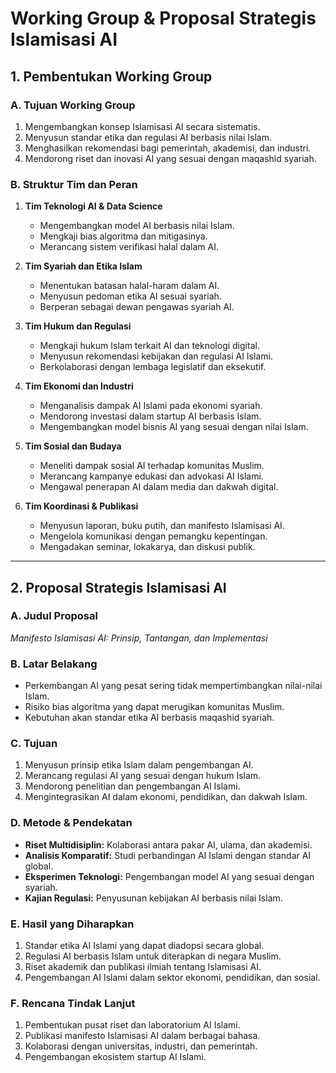 # **Working Group & Proposal Strategis Islamisasi AI**

## **1. Pembentukan Working Group**  

### **A. Tujuan Working Group**  

1. Mengembangkan konsep Islamisasi AI secara sistematis.  
2. Menyusun standar etika dan regulasi AI berbasis nilai Islam.  
3. Menghasilkan rekomendasi bagi pemerintah, akademisi, dan industri.  
4. Mendorong riset dan inovasi AI yang sesuai dengan maqashid syariah.  

### **B. Struktur Tim dan Peran**  

1. **Tim Teknologi AI & Data Science**  
   - Mengembangkan model AI berbasis nilai Islam.  
   - Mengkaji bias algoritma dan mitigasinya.  
   - Merancang sistem verifikasi halal dalam AI.  

2. **Tim Syariah dan Etika Islam**  
   - Menentukan batasan halal-haram dalam AI.  
   - Menyusun pedoman etika AI sesuai syariah.  
   - Berperan sebagai dewan pengawas syariah AI.  

3. **Tim Hukum dan Regulasi**  
   - Mengkaji hukum Islam terkait AI dan teknologi digital.  
   - Menyusun rekomendasi kebijakan dan regulasi AI Islami.  
   - Berkolaborasi dengan lembaga legislatif dan eksekutif.  

4. **Tim Ekonomi dan Industri**  
   - Menganalisis dampak AI Islami pada ekonomi syariah.  
   - Mendorong investasi dalam startup AI berbasis Islam.  
   - Mengembangkan model bisnis AI yang sesuai dengan nilai Islam.  

5. **Tim Sosial dan Budaya**  
   - Meneliti dampak sosial AI terhadap komunitas Muslim.  
   - Merancang kampanye edukasi dan advokasi AI Islami.  
   - Mengawal penerapan AI dalam media dan dakwah digital.  

6. **Tim Koordinasi & Publikasi**  
   - Menyusun laporan, buku putih, dan manifesto Islamisasi AI.  
   - Mengelola komunikasi dengan pemangku kepentingan.  
   - Mengadakan seminar, lokakarya, dan diskusi publik.  

---

## **2. Proposal Strategis Islamisasi AI**  

### **A. Judul Proposal**  

*Manifesto Islamisasi AI: Prinsip, Tantangan, dan Implementasi*  

### **B. Latar Belakang**  

- Perkembangan AI yang pesat sering tidak mempertimbangkan nilai-nilai Islam.  
- Risiko bias algoritma yang dapat merugikan komunitas Muslim.  
- Kebutuhan akan standar etika AI berbasis maqashid syariah.  

### **C. Tujuan**  

1. Menyusun prinsip etika Islam dalam pengembangan AI.  
2. Merancang regulasi AI yang sesuai dengan hukum Islam.  
3. Mendorong penelitian dan pengembangan AI Islami.  
4. Mengintegrasikan AI dalam ekonomi, pendidikan, dan dakwah Islam.  

### **D. Metode & Pendekatan**  

- **Riset Multidisiplin:** Kolaborasi antara pakar AI, ulama, dan akademisi.  
- **Analisis Komparatif:** Studi perbandingan AI Islami dengan standar AI global.  
- **Eksperimen Teknologi:** Pengembangan model AI yang sesuai dengan syariah.  
- **Kajian Regulasi:** Penyusunan kebijakan AI berbasis nilai Islam.  

### **E. Hasil yang Diharapkan**  

1. Standar etika AI Islami yang dapat diadopsi secara global.  
2. Regulasi AI berbasis Islam untuk diterapkan di negara Muslim.  
3. Riset akademik dan publikasi ilmiah tentang Islamisasi AI.  
4. Pengembangan AI Islami dalam sektor ekonomi, pendidikan, dan sosial.  

### **F. Rencana Tindak Lanjut**  

1. Pembentukan pusat riset dan laboratorium AI Islami.  
2. Publikasi manifesto Islamisasi AI dalam berbagai bahasa.  
3. Kolaborasi dengan universitas, industri, dan pemerintah.  
4. Pengembangan ekosistem startup AI Islami.

